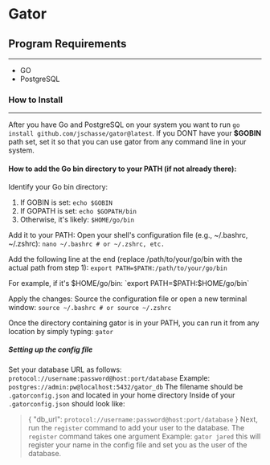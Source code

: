# Gator

## Program Requirements
-----------------------------------------
  - GO
  - PostgreSQL

### How to Install
-----------------------------------------
  After you have Go and PostgreSQL on your system you want to run ```go install github.com/jschasse/gator@latest```. If you DONT have your **$GOBIN** path set, set it so that you can use gator from any command line in your system. 

#### How to add the Go bin directory to your PATH (if not already there):

Identify your Go bin directory:

1. If GOBIN is set: `echo $GOBIN`
2. If GOPATH is set: `echo $GOPATH/bin`
3. Otherwise, it's likely: `$HOME/go/bin`

Add it to your PATH: Open your shell's configuration file (e.g., ~/.bashrc, ~/.zshrc):
`nano ~/.bashrc # or ~/.zshrc, etc.`

Add the following line at the end (replace /path/to/your/go/bin with the actual path from step 1):
`export PATH=$PATH:/path/to/your/go/bin`

For example, if it's $HOME/go/bin:
`export PATH=$PATH:$HOME/go/bin`

Apply the changes: Source the configuration file or open a new terminal window:
`source ~/.bashrc # or source ~/.zshrc`

Once the directory containing gator is in your PATH, you can run it from any location by simply typing:
`gator`

##### Setting up the config file

Set your database URL as follows:
`protocol://username:password@host:port/database`
Example: `postgres://admin:pw@localhost:5432/gator_db`
The filename should be `.gatorconfig.json` and located in your home directory
Inside of your `.gatorconfig.json` should look like:
> {
> "db_url": `protocol://username:password@host:port/database`
> }
Next, run the `register` command to add your user to the database.
> The `register` command takes one argument
> Example: `gator jared`
> this will register your name in the config file and set you as the user of the database.
